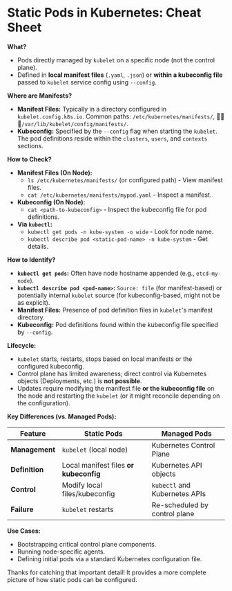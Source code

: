 # Static Pods in Kubernetes: Cheat Sheet

**What?**
* Pods directly managed by `kubelet` on a specific node (not the control plane).
* Defined in **local manifest files** (`.yaml`, `.json`) or **within a kubeconfig file** passed to `kubelet` service config using `--config`.

**Where are Manifests?**
* **Manifest Files:** Typically in a directory configured in `kubelet.config.k8s.io`. Common paths: `/etc/kubernetes/manifests/`, 😵‍💫🌈`/var/lib/kubelet/config/manifests/`.
* **Kubeconfig:** Specified by the `--config` flag when starting the `kubelet`. The pod definitions reside within the `clusters`, `users`, and `contexts` sections.

**How to Check?**
* **Manifest Files (On Node):**
    * `ls /etc/kubernetes/manifests/` (or configured path) - View manifest files.
    * `cat /etc/kubernetes/manifests/mypod.yaml` - Inspect a manifest.
* **Kubeconfig (On Node):**
    * `cat <path-to-kubeconfig>` - Inspect the kubeconfig file for pod definitions.
* **Via `kubectl`:**
    * `kubectl get pods -n kube-system -o wide` - Look for node name.
    * `kubectl describe pod <static-pod-name> -n kube-system` - Get details.

**How to Identify?**
* **`kubectl get pods`:** Often have node hostname appended (e.g., `etcd-my-node`).
* **`kubectl describe pod <pod-name>`:** `Source: file` (for manifest-based) or potentially internal `kubelet` source (for kubeconfig-based, might not be as explicit).
* **Manifest Files:** Presence of pod definition files in `kubelet`'s manifest directory.
* **Kubeconfig:** Pod definitions found within the kubeconfig file specified by `--config`.

**Lifecycle:**
* `kubelet` starts, restarts, stops based on local manifests or the configured kubeconfig.
* Control plane has limited awareness; direct control via Kubernetes objects (Deployments, etc.) is **not possible**.
* Updates require modifying the manifest file **or the kubeconfig file** on the node and restarting the `kubelet` (or it might reconcile depending on the configuration).

**Key Differences (vs. Managed Pods):**

| Feature          | Static Pods                     | Managed Pods                        |
|-----------------|---------------------------------|-------------------------------------|
| **Management** | `kubelet` (local node)          | Kubernetes Control Plane          |
| **Definition** | Local manifest files **or kubeconfig** | Kubernetes API objects            |
| **Control** | Modify local files/kubeconfig   | `kubectl` and Kubernetes APIs     |
| **Failure** | `kubelet` restarts            | Re-scheduled by control plane     |

**Use Cases:**
* Bootstrapping critical control plane components.
* Running node-specific agents.
* Defining initial pods via a standard Kubernetes configuration file.

Thanks for catching that important detail! It provides a more complete picture of how static pods can be configured.